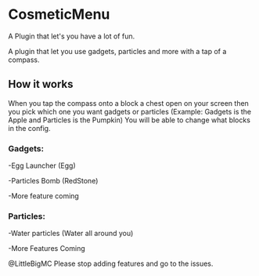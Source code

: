 # CosmeticMenu
A Plugin that let's you have a lot of fun.

A plugin that let you use gadgets, particles and more with a tap of a compass.

## How it works

When you tap the compass onto a block a chest open on your screen then you pick which one you want gadgets or particles (Example: Gadgets is the Apple and Particles is the Pumpkin) You will be able to change what blocks in the config.

### Gadgets:

-Egg Launcher (Egg)

-Particles Bomb (RedStone)

-More feature coming

### Particles:

-Water particles (Water all around you)

-More Features Coming

@LittleBigMC Please stop adding features and go to the issues.
